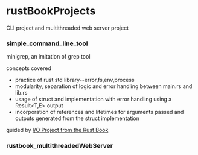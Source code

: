 # rustBookProjects
CLI project and multithreaded web server project

### simple_command_line_tool
minigrep, an imitation of grep tool

concepts covered

- practice of rust std library--error,fs,env,process
- modularity, separation of logic and error handling between main.rs and lib.rs
- usage of struct and implementation with error handling using a Result<T,E> output
- incorporation of references and lifetimes for arguments passed and outputs generated from the struct implementation

guided by <a href="https://doc.rust-lang.org/book/ch12-00-an-io-project.html"> I/O Project from the Rust Book </a>

### rustbook_multithreadedWebServer

